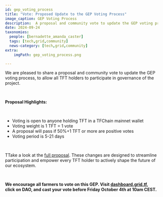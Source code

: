 ```yaml
---
id: gep_voting_process
title: "Vote: Proposed Update to the GEP Voting Process"
image_caption: GEP Voting Process
description:  A proposal and community vote to update the GEP voting process, to allow all TFT holders to participate in governance of the project
date: 2024-09-24
taxonomies:
  people: [bernadette_amanda_caster]
  tags: [tech,grid,community]
  news-category: [tech,grid,community]
extra:
    imgPath: gep_voting_process.png

---
```


We are pleased to share a proposal and community vote to update the GEP voting process, to allow all TFT holders to participate in governance of the project.

<br/>

**Proposal Highlights:**

<br/>

- Voting is open to anyone holding TFT in a TFChain mainnet wallet
- Voting weight is 1 TFT = 1 vote
- A proposal will pass if 50%+1 TFT or more are positive votes
- Voting period is 5-21 days

<br/>

TTake a look at the [full proposal](https://forum.threefold.io/t/tfchain-dao-gep-voting-process-update/4409). These changes are designed to streamline participation and empower every TFT holder to actively shape the future of our ecosystem.

<br/>

**We encourage all farmers to vote on this GEP. Visit [dashboard.grid.tf](https://dashboard.grid.tf/), click on DAO, and cast your vote before Friday October 4th at 10am CEST.**



